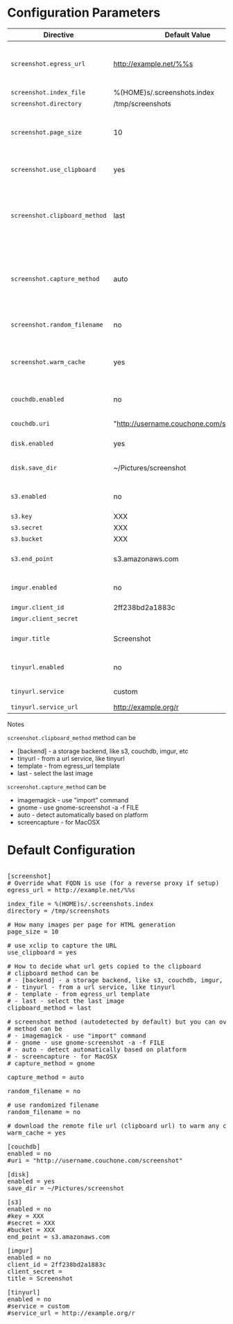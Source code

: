 # Configuration Parameters

| Directive                     | Default Value                             | Description                                                                  |
| ---                           | ---                                       | ---                                                                          |
| `screenshot.egress_url`       | http://example.net/%%s                    | Override what FQDN is use (for a reverse proxy if setup)                     |
| `screenshot.index_file`       | %(HOME)s/.screenshots.index               |                                                                              |
| `screenshot.directory`        | /tmp/screenshots                          |                                                                              |
| `screenshot.page_size`        | 10                                        | How many images per page for HTML generation                                 |
| `screenshot.use_clipboard`    | yes                                       | use xclip to capture the URL                                                 |
| `screenshot.clipboard_method` | last                                      | How to decide what url gets copied to the clipboard (See Notes below)        |
| `screenshot.capture_method`   | auto                                      | screenshot method (autodetected by default) but you can override if you wish |
| `screenshot.random_filename`  | no                                        | use randomized filename                                                      |
| `screenshot.warm_cache`       | yes                                       | download the remote file url (clipboard url) to warm any cache               |
| `couchdb.enabled`             | no                                        | enable uploading to couchdb                                                  |
| `couchdb.uri`                 | "http://username.couchone.com/screenshot" | couchdb database uri                                                         |
| `disk.enabled`                | yes                                       | enable saving to disk                                                        |
| `disk.save_dir`               | ~/Pictures/screenshot                     | path where images are saved to disk                                          |
| `s3.enabled`                  | no                                        | enable uploading to s3                                                       |
| `s3.key`                      | XXX                                       | key                                                                          |
| `s3.secret`                   | XXX                                       | secret                                                                       |
| `s3.bucket`                   | XXX                                       | bucket                                                                       |
| `s3.end_point`                | s3.amazonaws.com                          | s3 api endpoint name                                                         |
| `imgur.enabled`               | no                                        | enable uploading to imgur                                                    |
| `imgur.client_id`             | 2ff238bd2a1883c                           | client id                                                                    |
| `imgur.client_secret`         |                                           | client secret                                                                |
| `imgur.title`                 | Screenshot                                | default title to use for uploads                                             |
| `tinyurl.enabled`             | no                                        | enable uploading to tinyurl                                                  |
| `tinyurl.service`             | custom                                    | tiny url service                                                             |
| `tinyurl.service_url`         | http://example.org/r                      |                                                                              |

Notes

`screenshot.clipboard_method` method can be 
 - [backend] - a storage backend, like s3, couchdb, imgur, etc
 - tinyurl - from a url service, like tinyurl
 - template - from egress_url template
 - last - select the last image

`screenshot.capture_method` can be 
 - imagemagick - use "import" command
 - gnome - use gnome-screenshot -a -f FILE
 - auto - detect automatically based on platform
 - screencapture - for MacOSX


# Default Configuration

<pre>

[screenshot]
# Override what FQDN is use (for a reverse proxy if setup)
egress_url = http://example.net/%%s

index_file = %(HOME)s/.screenshots.index
directory = /tmp/screenshots

# How many images per page for HTML generation
page_size = 10

# use xclip to capture the URL
use_clipboard = yes

# How to decide what url gets copied to the clipboard
# clipboard method can be 
# - [backend] - a storage backend, like s3, couchdb, imgur, etc
# - tinyurl - from a url service, like tinyurl
# - template - from egress_url template
# - last - select the last image
clipboard_method = last

# screenshot method (autodetected by default) but you can override if you wish
# method can be 
# - imagemagick - use "import" command
# - gnome - use gnome-screenshot -a -f FILE
# - auto - detect automatically based on platform
# - screencapture - for MacOSX
# capture_method = gnome

capture_method = auto

random_filename = no

# use randomized filename
random_filename = no

# download the remote file url (clipboard url) to warm any cache
warm_cache = yes

[couchdb]
enabled = no
#uri = "http://username.couchone.com/screenshot"

[disk]
enabled = yes
save_dir = ~/Pictures/screenshot

[s3]
enabled = no
#key = XXX
#secret = XXX
#bucket = XXX
end_point = s3.amazonaws.com

[imgur]
enabled = no
client_id = 2ff238bd2a1883c
client_secret = 
title = Screenshot

[tinyurl]
enabled = no
#service = custom
#service_url = http://example.org/r

</pre>
